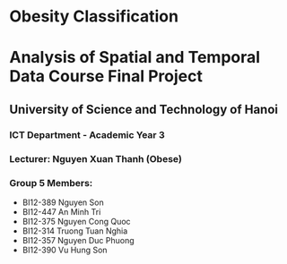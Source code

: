 # Obesity Classification 
# Analysis of Spatial and Temporal Data Course Final Project
## University of Science and Technology of Hanoi
### ICT Department - Academic Year 3
### Lecturer: Nguyen Xuan Thanh (Obese)
### Group 5 Members:
- BI12-389 Nguyen Son
- BI12-447 An Minh Tri
- BI12-375 Nguyen Cong Quoc
- BI12-314 Truong Tuan Nghia
- BI12-357 Nguyen Duc Phuong
- BI12-390 Vu Hung Son
